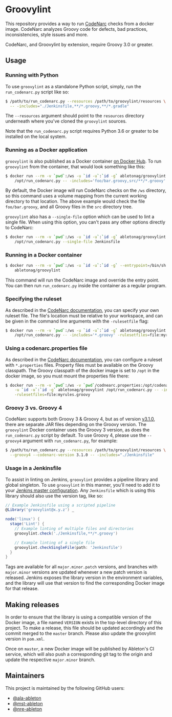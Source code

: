 # Groovylint

This repository provides a way to run [CodeNarc][codenarc-home] checks from a docker
image. CodeNarc analyzes Groovy code for defects, bad practices, inconsistencies, style
issues and more.

CodeNarc, and Groovylint by extension, require Groovy 3.0 or greater.

## Usage

### Running with Python

To use `groovylint` as a standalone Python script, simply, run the `run_codenarc.py`
script like so:

```bash
$ /path/to/run_codenarc.py --resources /path/to/groovylint/resources \
  -- -includes="./Jenkinsfile,**/*.groovy,**/*.gradle"
```

The `--resources` argument should point to the `resources` directory underneath
where you've cloned the `groovylint` sources.

Note that the `run_codenarc.py` script requires Python 3.6 or greater to be installed on
the local system.

### Running as a Docker application

`groovylint` is also published as a Docker container [on Docker Hub][docker-hub-home]. To
run `groovylint` from the container, that would look something like this:

```bash
$ docker run --rm -v `pwd`:/ws -u `id -u`:`id -g` abletonag/groovylint \
    /opt/run_codenarc.py -- -includes='foo/bar.groovy,src/**/*.groovy'
```

By default, the Docker image will run CodeNarc checks on the `/ws` directory, so
this command uses a volume mapping from the current working directory to that
location. The above example would check the file `foo/bar.groovy`, and all
Groovy files in the `src` directory tree.


`groovylint` also has a `--single-file` option which can be used to lint a single file.
When using this option, you can't pass any other options directly to CodeNarc:

```bash
$ docker run --rm -v `pwd`:/ws -u `id -u`:`id -g` abletonag/groovylint \
    /opt/run_codenarc.py --single-file Jenkinsfile
```


### Running in a Docker container

```bash
$ docker run --rm -v `pwd`:/ws -u `id -u`:`id -g` --entrypoint=/bin/sh -i -t \
    abletonag/groovylint
```

This command will run the CodeNarc image and override the entry point. You can then run
`run_codenarc.py` inside the container as a regular program.

### Specifying the ruleset

As described in the [CodeNarc documentation][codenarc-rules], you can specify your own
ruleset file. The file's location must be relative to your workspace, and can be given in
the command line arguments with the `-rulesetfile` flag:

```bash
$ docker run --rm -v `pwd`:/ws -u `id -u`:`id -g` abletonag/groovylint \
    /opt/run_codenarc.py -- -includes='*.groovy' -rulesetfiles=file:myrules.groovy
```

### Using a codenarc.properties file

As described in the [CodeNarc documentation][codenarc-properties], you can configure a
ruleset with `*.properties` files. Property files must be available on the Groovy
classpath. The Groovy classpath of the docker image is set to `/opt` in the docker image,
so you must mount the properties file there:

```bash
$ docker run --rm -v `pwd`:/ws -v `pwd`/codnearc.properties:/opt/codenarc.properties \
    -u `id -u`:`id -g` abletonag/groovylint /opt/run_codenarc.py -- -includes='*.groovy' \
    -rulesetfiles=file:myrules.groovy
```

### Groovy 3 vs. Groovy 4

CodeNarc supports both Groovy 3 & Groovy 4, but as of version [v3.1.0][codenarc-v310],
there are separate JAR files depending on the Groovy version. The `groovylint` Docker
container uses the Groovy 3 version, as does the `run_codenarc.py` script by default. To
use Groovy 4, please use the `--groovy4` argument with `run_codenarc.py`, for example:

```bash
$ /path/to/run_codenarc.py --resources /path/to/groovylint/resources \
  --groovy4 --codenarc-version 3.1.0 -- -includes="./Jenkinsfile"
```

### Usage in a Jenkinsfile

To assist in linting on Jenkins, `groovylint` provides a pipeline library and global
singleton. To use `groovylint` in this manner, you'll need to add it to your [Jenkins
master configuration][jenkins-lib-config]. Any `Jenkinsfile` which is using this library
should also use the version tag, like so:

```groovy
// Example Jenkinsfile using a scripted pipeline
@Library('groovylint@x.y.z') _

node('linux') {
  stage('Lint') {
    // Example linting of multiple files and directories
    groovylint.check('./Jenkinsfile,**/*.groovy')

    // Example linting of a single file
    groovylint.checkSingleFile(path: 'Jenkinsfile')
  }
}
```

Tags are available for all `major.minor.patch` versions, and branches with `major.minor`
versions are updated whenever a new patch version is released. Jenkins exposes the library
version in the environment variables, and the library will use that version to find the
corresponding Docker image for that release.

## Making releases

In order to ensure that the library is using a compatible version of the Docker image, a
file named `VERSION` exists in the top-level directory of this project. To make a release,
this file should be updated accordingly and the commit merged to the `master` branch.
Please also update the groovylint version in `pom.xml`.

Once on `master`, a new Docker image will be published by Ableton's CI service, which will
also push a corresponding git tag to the origin and update the respective `major.minor`
branch.

## Maintainers

This project is maintained by the following GitHub users:

- [@ala-ableton](https://github.com/ala-ableton)
- [@mst-ableton](https://github.com/mst-ableton)
- [@nre-ableton](https://github.com/nre-ableton)


[codenarc-home]: https://codenarc.github.io/CodeNarc/
[codenarc-rules]: https://codenarc.github.io/CodeNarc/codenarc-rule-index.html
[codenarc-properties]: https://codenarc.github.io/CodeNarc/codenarc-configuring-rules.html#configuring-rules-using-a-properties-file
[codenarc-v310]: https://github.com/CodeNarc/CodeNarc/blob/master/CHANGELOG.md#version-310
[docker-hub-home]: https://hub.docker.com/r/abletonag/groovylint
[jenkins-lib-config]: https://jenkins.io/doc/book/pipeline/shared-libraries/#using-libraries
